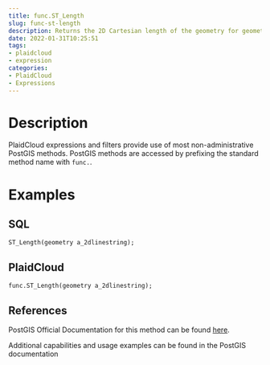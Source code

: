 ```yaml
---
title: func.ST_Length
slug: func-st-length
description: Returns the 2D Cartesian length of the geometry for geometry types and uses the inverse geodesic calculation for geography types
date: 2022-01-31T10:25:51
tags:
- plaidcloud
- expression
categories:
- PlaidCloud
- Expressions
---
```



# Description


PlaidCloud expressions and filters provide use of most non-administrative PostGIS methods. PostGIS methods are accessed by prefixing the standard method name with `func.`.



# Examples


## SQL



```
ST_Length(geometry a_2dlinestring);
```


## PlaidCloud



```
func.ST_Length(geometry a_2dlinestring);
```


## References


PostGIS Official Documentation for this method can be found [here](https://postgis.net/docs/manual-3.1/ST_Length.html).



Additional capabilities and usage examples can be found in the PostGIS documentation

